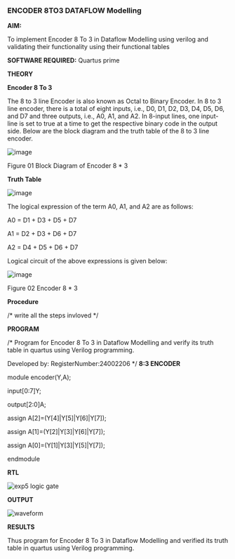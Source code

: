 ### ENCODER 8TO3 DATAFLOW Modelling

**AIM:**

To implement  Encoder 8 To 3 in Dataflow Modelling using verilog and validating their functionality using their functional tables

**SOFTWARE REQUIRED:** Quartus prime

**THEORY**

**Encoder 8 To 3**

The 8 to 3 line Encoder is also known as Octal to Binary Encoder. In 8 to 3 line encoder, there is a total of eight inputs, i.e., D0, D1, D2, D3, D4, D5, D6, and D7 and three outputs, i.e., A0, A1, and A2. In 8-input lines, one input-line is set to true at a time to get the respective binary code in the output side. Below are the block diagram and the truth table of the 8 to 3 line encoder.

![image](https://github.com/naavaneetha/ENCODER8TO3DATAFLOW/assets/154305477/0bc242c1-eb9e-4c47-afe5-30428470efc3)

Figure 01  Block Diagram of Encoder 8 * 3

**Truth Table**

![image](https://github.com/naavaneetha/ENCODER8TO3DATAFLOW/assets/154305477/35496b14-ae6e-4cd1-9abd-d6736b576575)

The logical expression of the term A0, A1, and A2 are as follows:

A0 = D1 + D3 + D5 + D7

A1 = D2 + D3 + D6 + D7

A2 = D4 + D5 + D6 + D7

Logical circuit of the above expressions is given below:

![image](https://github.com/naavaneetha/ENCODER8TO3DATAFLOW/assets/154305477/95acaee6-c873-4c75-89eb-ef09fb158053)

Figure 02  Encoder 8 * 3

**Procedure**

/* write all the steps invloved */

**PROGRAM**

/* Program for Encoder 8 To 3 in Dataflow Modelling and verify its truth table in quartus using Verilog programming. 

Developed by: RegisterNumber:24002206
*/
**8:3 ENCODER**

module encoder(Y,A);

input[0:7]Y;

output[2:0]A;

assign A[2]=(Y[4]|Y[5]|Y[6]|Y[7]);

assign A[1]=(Y[2]|Y[3]|Y[6]|Y[7]);

assign A[0]=(Y[1]|Y[3]|Y[5]|Y[7]);

endmodule


**RTL**

![exp5 logic gate](https://github.com/user-attachments/assets/dd26461b-6711-4cf0-80fe-e672fb0c5fca)

**OUTPUT**

![waveform](https://github.com/user-attachments/assets/f61f7499-ffa0-4c0a-b6ab-f8fd9caa2e22)


**RESULTS**

Thus program for Encoder 8 To 3 in Dataflow Modelling and verified its truth table in quartus using Verilog programming.


